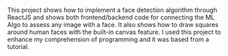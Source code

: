 This project shows how to implement a face detection algorithm through ReactJS and shows both frontend/backend code for connecting the ML Algo to assess any image with a face. It also shows how to draw squares around human faces with the built-in canvas feature. I used this project to enhance my comprehension of programming and it was based from a tutorial. 
